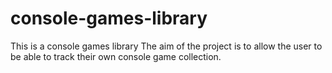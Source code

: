 # console-games-library

This is a console games library
The aim of the project is to allow the user to be able to track their own console game collection.
